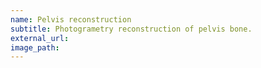 ```yaml
---
name: Pelvis reconstruction
subtitle: Photogrametry reconstruction of pelvis bone.
external_url:
image_path:
---
```



